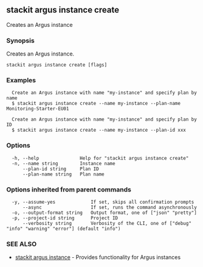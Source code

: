 ## stackit argus instance create

Creates an Argus instance

### Synopsis

Creates an Argus instance.

```
stackit argus instance create [flags]
```

### Examples

```
  Create an Argus instance with name "my-instance" and specify plan by name
  $ stackit argus instance create --name my-instance --plan-name Monitoring-Starter-EU01

  Create an Argus instance with name "my-instance" and specify plan by ID
  $ stackit argus instance create --name my-instance --plan-id xxx
```

### Options

```
  -h, --help               Help for "stackit argus instance create"
  -n, --name string        Instance name
      --plan-id string     Plan ID
      --plan-name string   Plan name
```

### Options inherited from parent commands

```
  -y, --assume-yes             If set, skips all confirmation prompts
      --async                  If set, runs the command asynchronously
  -o, --output-format string   Output format, one of ["json" "pretty"]
  -p, --project-id string      Project ID
      --verbosity string       Verbosity of the CLI, one of ["debug" "info" "warning" "error"] (default "info")
```

### SEE ALSO

* [stackit argus instance](./stackit_argus_instance.md)	 - Provides functionality for Argus instances

